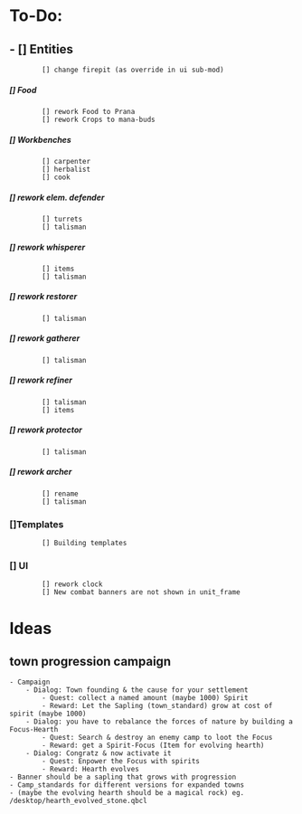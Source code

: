 # **To-Do:**
## - [] Entities
			[] change firepit (as override in ui sub-mod)
##### [] Food
			[] rework Food to Prana
			[] rework Crops to mana-buds
##### [] Workbenches
			[] carpenter
			[] herbalist
			[] cook
##### [] rework elem. defender
			[] turrets
			[] talisman
##### [] rework whisperer
			[] items
			[] talisman
##### [] rework restorer
			[] talisman
##### [] rework gatherer
			[] talisman
##### [] rework refiner
			[] talisman
			[] items
##### [] rework protector
			[] talisman
##### [] rework archer
			[] rename
			[] talisman
### []Templates
			[] Building templates
### [] UI
			[] rework clock
			[] New combat banners are not shown in unit_frame

# **Ideas**
## town progression campaign
	- Campaign
		- Dialog: Town founding & the cause for your settlement
			- Quest: collect a named amount (maybe 1000) Spirit
			- Reward: Let the Sapling (town_standard) grow at cost of spirit (maybe 1000)
		- Dialog: you have to rebalance the forces of nature by building a Focus-Hearth
			- Quest: Search & destroy an enemy camp to loot the Focus
			- Reward: get a Spirit-Focus (Item for evolving hearth)
		- Dialog: Congratz & now activate it
			- Quest: Enpower the Focus with spirits
			- Reward: Hearth evolves
	- Banner should be a sapling that grows with progression
	- Camp_standards for different versions for expanded towns
	- (maybe the evolving hearth should be a magical rock) eg. /desktop/hearth_evolved_stone.qbcl
